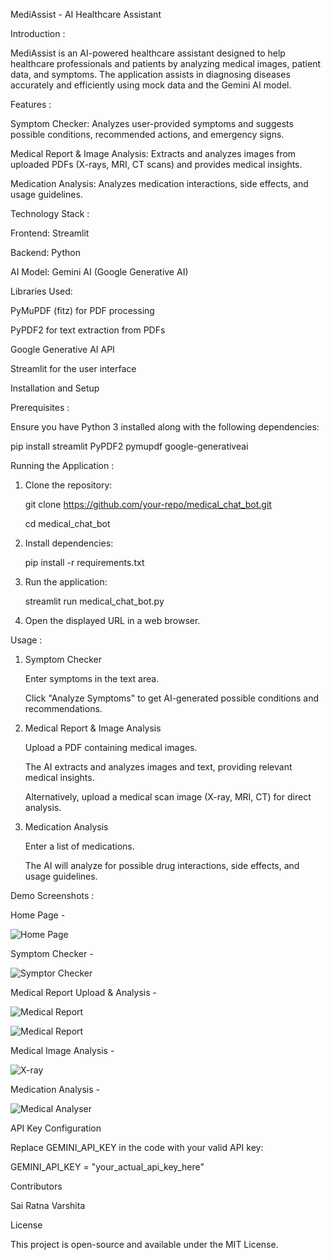 MediAssist - AI Healthcare Assistant

Introduction :

MediAssist is an AI-powered healthcare assistant designed to help healthcare professionals and patients by analyzing medical images, patient data, and symptoms. The application assists in diagnosing diseases accurately and efficiently using mock data and the Gemini AI model.

Features :

Symptom Checker: Analyzes user-provided symptoms and suggests possible conditions, recommended actions, and emergency signs.

Medical Report & Image Analysis: Extracts and analyzes images from uploaded PDFs (X-rays, MRI, CT scans) and provides medical insights.

Medication Analysis: Analyzes medication interactions, side effects, and usage guidelines.

Technology Stack :

Frontend: Streamlit

Backend: Python

AI Model: Gemini AI (Google Generative AI)

Libraries Used:

PyMuPDF (fitz) for PDF processing

PyPDF2 for text extraction from PDFs

Google Generative AI API

Streamlit for the user interface

Installation and Setup

Prerequisites :

Ensure you have Python 3 installed along with the following dependencies:

pip install streamlit PyPDF2 pymupdf google-generativeai

Running the Application : 

1. Clone the repository:

   git clone https://github.com/your-repo/medical_chat_bot.git

   cd medical_chat_bot

2. Install dependencies:

   pip install -r requirements.txt

3. Run the application:

   streamlit run medical_chat_bot.py

4. Open the displayed URL in a web browser.

Usage : 

1. Symptom Checker

   Enter symptoms in the text area.

   Click "Analyze Symptoms" to get AI-generated possible conditions and recommendations.

2. Medical Report & Image Analysis

   Upload a PDF containing medical images.

   The AI extracts and analyzes images and text, providing relevant medical insights.

   Alternatively, upload a medical scan image (X-ray, MRI, CT) for direct analysis.

3. Medication Analysis

   Enter a list of medications.

   The AI will analyze for possible drug interactions, side effects, and usage guidelines.

Demo Screenshots : 

Home Page -

![Home Page](https://github.com/user-attachments/assets/27581d13-1dd4-4357-a55d-93019f4a9885)

Symptom Checker - 

![Symptor Checker](https://github.com/user-attachments/assets/d8ec36a3-d824-4827-a527-9caf76d35ba2)


Medical Report Upload & Analysis - 

![Medical Report](https://github.com/user-attachments/assets/dea9a2f9-91db-4614-96e3-d842f3bca3b5)

![Medical Report](https://github.com/user-attachments/assets/dd68a872-b356-4e4f-8e06-12956eb2c724)

Medical Image Analysis - 

![X-ray](https://github.com/user-attachments/assets/d049d19d-86d7-4049-872f-e38ea56496fb)

Medication Analysis - 

![Medical Analyser](https://github.com/user-attachments/assets/4929ade8-478a-4ad0-9caf-50d0fef45145)

API Key Configuration

Replace GEMINI_API_KEY in the code with your valid API key:

GEMINI_API_KEY = "your_actual_api_key_here"

Contributors

Sai Ratna Varshita

License

This project is open-source and available under the MIT License.
